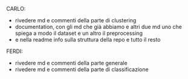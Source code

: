 CARLO:
- rivedere md e commenti della parte di clustering
- documentation, con gli md che già abbiamo e altri due md uno che spiega a modo il dataset e un altro il preprocessing
- e nella readme info sulla struttura della repo e tutto il resto

FERDI:
- rivedere md e commenti della parte generale
- rivedere md e commenti della parte di classificazione